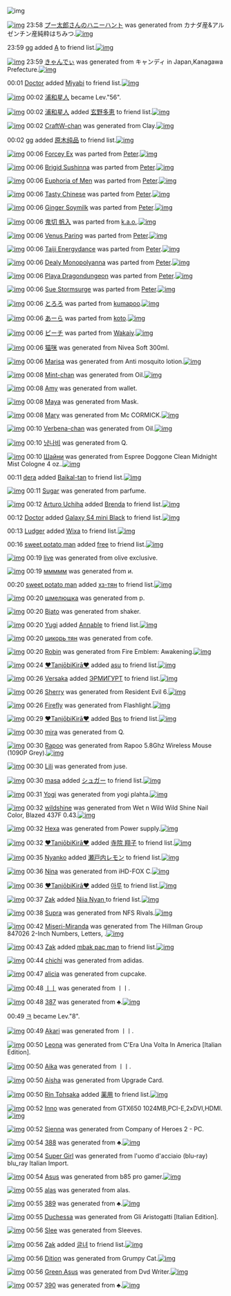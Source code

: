 ![img](http://gdrive-cdn.herokuapp.com/get/0B-nxIpt4DE2TdGhPalFPcFpSY0E/512px-barcode.png)

[![img](http://www.deviantsart.com/23g0un1.png)](http://www.barcodekanojo.com/kanojo/3084237/%E3%83%97%E3%83%BC%E5%A4%AA%E9%83%8E%E3%81%95%E3%82%93%E3%81%AE%E3%83%8F%E3%83%8B%E3%83%BC%E3%83%8F%E3%83%B3%E3%83%88) 23:58 [プー太郎さんのハニーハント](http://www.barcodekanojo.com/kanojo/3084237/%E3%83%97%E3%83%BC%E5%A4%AA%E9%83%8E%E3%81%95%E3%82%93%E3%81%AE%E3%83%8F%E3%83%8B%E3%83%BC%E3%83%8F%E3%83%B3%E3%83%88) was generated from カナダ産&amp;アルゼンチン産純粋はちみつ.[![img](http://www.deviantsart.com/2mk08tj.jpeg)](http://www.barcodekanojo.com/product_images/barcode/5825600/1407596260/50x50x,PE3,P82,PAB,PE3,P83,P8A,PE3,P83,P80,PE7,P94,PA3,P26,PE3,P82,PA2,PE3,P83,PAB,PE3,P82,PBC,PE3,P83,PB3,PE3,P83,P81,PE3,P83,PB3,PE7,P94,PA3,PE7,PB4,P94,PE7,PB2,P8B,PE3,P81,PAF,PE3,P81,PA1,PE3,P81,PBF,PE3,P81,PA4.jpg,qw=88,ah=88.pagespeed.ic.IeZQzRNDM8.jpg) 

23:59 [gg](http://www.barcodekanojo.com/user/480711/gg) added [A](http://www.barcodekanojo.com/kanojo/2543372/A) to friend list.[![img](http://www.deviantsart.com/1unr6ck.png)](http://www.barcodekanojo.com/kanojo/2543372/A) 

[![img](http://www.deviantsart.com/2kpo0lf.png)](http://www.barcodekanojo.com/kanojo/3084238/%E3%81%8D%E3%82%83%E3%82%93%E3%81%A7%E3%81%83) 23:59 [きゃんでぃ](http://www.barcodekanojo.com/kanojo/3084238/%E3%81%8D%E3%82%83%E3%82%93%E3%81%A7%E3%81%83) was generated from キャンディ in Japan,Kanagawa Prefecture.[![img](http://www.deviantsart.com/31mo6bq.jpeg)](http://www.barcodekanojo.com/product_images/barcode/5825602/1407596321/50x50x,PE3,P82,PAD,PE3,P83,PA3,PE3,P83,PB3,PE3,P83,P87,PE3,P82,PA3.jpg,qw=88,ah=88.pagespeed.ic.dRuH6qE2JO.jpg) 

00:01 [Doctor](http://www.barcodekanojo.com/user/480590/Doctor) added [Miyabi](http://www.barcodekanojo.com/kanojo/2447069/Miyabi) to friend list.[![img](http://www.deviantsart.com/3ede8cq.png)](http://www.barcodekanojo.com/kanojo/2447069/Miyabi) 

[![img](http://www.deviantsart.com/2qdd2m5.jpeg)](http://www.barcodekanojo.com/user/407831/%E6%B5%A6%E5%92%8C%E6%98%9F%E4%BA%BA) 00:02 [浦和星人](http://www.barcodekanojo.com/user/407831/%E6%B5%A6%E5%92%8C%E6%98%9F%E4%BA%BA) became Lev."56".

[![img](http://www.deviantsart.com/2qdd2m5.jpeg)](http://www.barcodekanojo.com/user/407831/%E6%B5%A6%E5%92%8C%E6%98%9F%E4%BA%BA) 00:02 [浦和星人](http://www.barcodekanojo.com/user/407831/%E6%B5%A6%E5%92%8C%E6%98%9F%E4%BA%BA) added [玄野多恵](http://www.barcodekanojo.com/kanojo/2790205/%E7%8E%84%E9%87%8E%E5%A4%9A%E6%81%B5) to friend list.[![img](http://www.deviantsart.com/fhc6ho.png)](http://www.barcodekanojo.com/kanojo/2790205/%E7%8E%84%E9%87%8E%E5%A4%9A%E6%81%B5) 

[![img](http://www.deviantsart.com/3m67n91.png)](http://www.barcodekanojo.com/kanojo/3084239/CraftW-chan) 00:02 [CraftW-chan](http://www.barcodekanojo.com/kanojo/3084239/CraftW-chan) was generated from Clay.[![img](http://www.deviantsart.com/3nk51o2.jpeg)](http://www.barcodekanojo.com/product_images/barcode/5825605/1407596535/50x50xClay.jpg,qw=88,ah=88.pagespeed.ic.gBzM81tZZX.jpg) 

00:02 [gg](http://www.barcodekanojo.com/user/480711/gg) added [原木纯品](http://www.barcodekanojo.com/kanojo/1210356/%E5%8E%9F%E6%9C%A8%E7%BA%AF%E5%93%81) to friend list.[![img](http://www.deviantsart.com/10guppa.png)](http://www.barcodekanojo.com/kanojo/1210356/%E5%8E%9F%E6%9C%A8%E7%BA%AF%E5%93%81) 

[![img](http://www.deviantsart.com/j3tob3.png)](http://www.barcodekanojo.com/kanojo/3047710/Forcey%20Ex) 00:06 [Forcey Ex](http://www.barcodekanojo.com/kanojo/3047710/Forcey%20Ex) was parted from [Peter](http://www.barcodekanojo.com/kanojo/3047710/Forcey%20Ex).[![img](http://www.deviantsart.com/23q3t7f.png)](http://www.barcodekanojo.com/user/261860/Peter) 

[![img](http://www.deviantsart.com/331qtaq.png)](http://www.barcodekanojo.com/kanojo/3050686/Brigid%20Sushinna) 00:06 [Brigid Sushinna](http://www.barcodekanojo.com/kanojo/3050686/Brigid%20Sushinna) was parted from [Peter](http://www.barcodekanojo.com/kanojo/3050686/Brigid%20Sushinna).[![img](http://www.deviantsart.com/23q3t7f.png)](http://www.barcodekanojo.com/user/261860/Peter) 

[![img](http://www.deviantsart.com/rpnk8v.png)](http://www.barcodekanojo.com/kanojo/3048001/Euphoria%20of%20Men) 00:06 [Euphoria of Men](http://www.barcodekanojo.com/kanojo/3048001/Euphoria%20of%20Men) was parted from [Peter](http://www.barcodekanojo.com/kanojo/3048001/Euphoria%20of%20Men).[![img](http://www.deviantsart.com/23q3t7f.png)](http://www.barcodekanojo.com/user/261860/Peter) 

[![img](http://www.deviantsart.com/2ar9m2u.png)](http://www.barcodekanojo.com/kanojo/3047707/Tasty%20Chinese) 00:06 [Tasty Chinese](http://www.barcodekanojo.com/kanojo/3047707/Tasty%20Chinese) was parted from [Peter](http://www.barcodekanojo.com/kanojo/3047707/Tasty%20Chinese).[![img](http://www.deviantsart.com/23q3t7f.png)](http://www.barcodekanojo.com/user/261860/Peter) 

[![img](http://www.deviantsart.com/1er9jab.png)](http://www.barcodekanojo.com/kanojo/3048007/Ginger%20Soymilk) 00:06 [Ginger Soymilk](http://www.barcodekanojo.com/kanojo/3048007/Ginger%20Soymilk) was parted from [Peter](http://www.barcodekanojo.com/kanojo/3048007/Ginger%20Soymilk).[![img](http://www.deviantsart.com/23q3t7f.png)](http://www.barcodekanojo.com/user/261860/Peter) 

[![img](http://www.deviantsart.com/2ulhkk1.png)](http://www.barcodekanojo.com/kanojo/611339/%E9%AC%BC%E5%88%87%20%E5%B8%86%E5%85%A5) 00:06 [鬼切 帆入](http://www.barcodekanojo.com/kanojo/611339/%E9%AC%BC%E5%88%87%20%E5%B8%86%E5%85%A5) was parted from [k.a.o.](http://www.barcodekanojo.com/kanojo/611339/%E9%AC%BC%E5%88%87%20%E5%B8%86%E5%85%A5).[![img](http://www.deviantsart.com/1a6h7ue.jpeg)](http://www.barcodekanojo.com/user/30944/k.a.o.) 

[![img](http://www.deviantsart.com/egskbk.png)](http://www.barcodekanojo.com/kanojo/3047989/Venus%20Paring) 00:06 [Venus Paring](http://www.barcodekanojo.com/kanojo/3047989/Venus%20Paring) was parted from [Peter](http://www.barcodekanojo.com/kanojo/3047989/Venus%20Paring).[![img](http://www.deviantsart.com/23q3t7f.png)](http://www.barcodekanojo.com/user/261860/Peter) 

[![img](http://www.deviantsart.com/18g7nmn.png)](http://www.barcodekanojo.com/kanojo/3050684/Taiji%20Energydance) 00:06 [Taiji Energydance](http://www.barcodekanojo.com/kanojo/3050684/Taiji%20Energydance) was parted from [Peter](http://www.barcodekanojo.com/kanojo/3050684/Taiji%20Energydance).[![img](http://www.deviantsart.com/23q3t7f.png)](http://www.barcodekanojo.com/user/261860/Peter) 

[![img](http://www.deviantsart.com/1feuhhq.png)](http://www.barcodekanojo.com/kanojo/3049941/Dealy%20Monopolyanna) 00:06 [Dealy Monopolyanna](http://www.barcodekanojo.com/kanojo/3049941/Dealy%20Monopolyanna) was parted from [Peter](http://www.barcodekanojo.com/kanojo/3049941/Dealy%20Monopolyanna).[![img](http://www.deviantsart.com/23q3t7f.png)](http://www.barcodekanojo.com/user/261860/Peter) 

[![img](http://www.deviantsart.com/1abs41r.png)](http://www.barcodekanojo.com/kanojo/3049441/Playa%20Dragondungeon) 00:06 [Playa Dragondungeon](http://www.barcodekanojo.com/kanojo/3049441/Playa%20Dragondungeon) was parted from [Peter](http://www.barcodekanojo.com/kanojo/3049441/Playa%20Dragondungeon).[![img](http://www.deviantsart.com/23q3t7f.png)](http://www.barcodekanojo.com/user/261860/Peter) 

[![img](http://www.deviantsart.com/6v4q9a.png)](http://www.barcodekanojo.com/kanojo/3049440/Sue%20Stormsurge) 00:06 [Sue Stormsurge](http://www.barcodekanojo.com/kanojo/3049440/Sue%20Stormsurge) was parted from [Peter](http://www.barcodekanojo.com/kanojo/3049440/Sue%20Stormsurge).[![img](http://www.deviantsart.com/23q3t7f.png)](http://www.barcodekanojo.com/user/261860/Peter) 

[![img](http://www.deviantsart.com/26fq3rj.png)](http://www.barcodekanojo.com/kanojo/2477293/%E3%81%A8%E3%82%8D%E3%82%8D) 00:06 [とろろ](http://www.barcodekanojo.com/kanojo/2477293/%E3%81%A8%E3%82%8D%E3%82%8D) was parted from [kumapoo](http://www.barcodekanojo.com/kanojo/2477293/%E3%81%A8%E3%82%8D%E3%82%8D).[![img](http://www.deviantsart.com/17otp1j.jpeg)](http://www.barcodekanojo.com/user/247737/kumapoo) 

[![img](http://www.deviantsart.com/h7c0je.png)](http://www.barcodekanojo.com/kanojo/3023003/%E3%81%82%E3%83%BC%E3%82%89) 00:06 [あーら](http://www.barcodekanojo.com/kanojo/3023003/%E3%81%82%E3%83%BC%E3%82%89) was parted from [koto](http://www.barcodekanojo.com/kanojo/3023003/%E3%81%82%E3%83%BC%E3%82%89).[![img](http://www.deviantsart.com/33afvm9.jpeg)](http://www.barcodekanojo.com/user/271022/koto) 

[![img](http://www.deviantsart.com/20gl97v.png)](http://www.barcodekanojo.com/kanojo/3049199/%E3%83%94%E3%83%BC%E3%83%81) 00:06 [ピーチ](http://www.barcodekanojo.com/kanojo/3049199/%E3%83%94%E3%83%BC%E3%83%81) was parted from [Wakaiy](http://www.barcodekanojo.com/kanojo/3049199/%E3%83%94%E3%83%BC%E3%83%81).[![img](http://www.deviantsart.com/1av6hn6.jpeg)](http://www.barcodekanojo.com/user/15856/Wakaiy) 

[![img](http://www.deviantsart.com/3giptp2.png)](http://www.barcodekanojo.com/kanojo/3084243/%E7%8C%AB%E5%92%AA) 00:06 [猫咪](http://www.barcodekanojo.com/kanojo/3084243/%E7%8C%AB%E5%92%AA) was generated from Nivea Soft 300ml.

[![img](http://www.deviantsart.com/25i9k1g.png)](http://www.barcodekanojo.com/kanojo/3084244/Marisa) 00:06 [Marisa](http://www.barcodekanojo.com/kanojo/3084244/Marisa) was generated from Anti mosquito lotion.[![img](http://www.deviantsart.com/2onulcc.jpeg)](http://www.barcodekanojo.com/product_images/barcode/4472675/1358472052/50x50xAutan.jpg,qw=88,ah=88.pagespeed.ic.NRN3kQDKsP.jpg) 

[![img](http://www.deviantsart.com/285l3ae.png)](http://www.barcodekanojo.com/kanojo/3084245/Mint-chan) 00:08 [Mint-chan](http://www.barcodekanojo.com/kanojo/3084245/Mint-chan) was generated from Oil.[![img](http://www.deviantsart.com/3ugns2l.jpeg)](http://www.barcodekanojo.com/product_images/barcode/5825613/1407596829/50x50xOil.jpg,qw=88,ah=88.pagespeed.ic.6vS84t3bV6.jpg) 

[![img](http://www.deviantsart.com/25jsdlr.png)](http://www.barcodekanojo.com/kanojo/3084246/Amy) 00:08 [Amy](http://www.barcodekanojo.com/kanojo/3084246/Amy) was generated from wallet.

[![img](http://www.deviantsart.com/3oomfik.png)](http://www.barcodekanojo.com/kanojo/3084247/Maya) 00:08 [Maya](http://www.barcodekanojo.com/kanojo/3084247/Maya) was generated from Mask.

[![img](http://www.deviantsart.com/gt4rq6.png)](http://www.barcodekanojo.com/kanojo/3084248/Mary) 00:08 [Mary](http://www.barcodekanojo.com/kanojo/3084248/Mary) was generated from Mc CORMICK.[![img](http://www.deviantsart.com/2pbar6e.jpeg)](http://www.barcodekanojo.com/product_images/barcode/5825616/1407596906/Mc%20CORMICK.jpg) 

[![img](http://www.deviantsart.com/lgk2m.png)](http://www.barcodekanojo.com/kanojo/3084249/Verbena-chan) 00:10 [Verbena-chan](http://www.barcodekanojo.com/kanojo/3084249/Verbena-chan) was generated from Oil.[![img](http://www.deviantsart.com/3bc338j.jpeg)](http://www.barcodekanojo.com/product_images/barcode/5825617/1407596974/50x50xOil.jpg,qw=88,ah=88.pagespeed.ic.dy2eIuA0ij.jpg) 

[![img](http://www.deviantsart.com/3jjqmrg.png)](http://www.barcodekanojo.com/kanojo/3084250/%EB%83%A5%EB%82%98%EB%B9%84) 00:10 [냥나비](http://www.barcodekanojo.com/kanojo/3084250/%EB%83%A5%EB%82%98%EB%B9%84) was generated from Q.

[![img](http://www.deviantsart.com/oh0s5f.png)](http://www.barcodekanojo.com/kanojo/3084251/%D0%A8%D0%B0%D0%B9%D0%BD%D0%B8) 00:10 [Шайни](http://www.barcodekanojo.com/kanojo/3084251/%D0%A8%D0%B0%D0%B9%D0%BD%D0%B8) was generated from Espree Doggone Clean Midnight Mist Cologne 4 oz..[![img](http://www.deviantsart.com/3kgkq19.jpeg)](http://www.barcodekanojo.com/product_images/barcode/5825619/1407597001/50x50xEspree,P20Doggone,P20Clean,P20Midnight,P20Mist,P20Cologne,P204,P20oz..jpg,qw=88,ah=88.pagespeed.ic.keSZPGaYnK.jpg) 

00:11 [dera](http://www.barcodekanojo.com/user/480715/dera) added [Baikal-tan](http://www.barcodekanojo.com/kanojo/2492527/Baikal-tan) to friend list.[![img](http://www.deviantsart.com/18f5d2c.png)](http://www.barcodekanojo.com/kanojo/2492527/Baikal-tan) 

[![img](http://www.deviantsart.com/1b3a9nb.png)](http://www.barcodekanojo.com/kanojo/3084252/Sugar) 00:11 [Sugar](http://www.barcodekanojo.com/kanojo/3084252/Sugar) was generated from parfume.

[![img](http://www.deviantsart.com/2pfbjg2.jpeg)](http://www.barcodekanojo.com/user/477476/Arturo%20Uchiha) 00:12 [Arturo Uchiha](http://www.barcodekanojo.com/user/477476/Arturo%20Uchiha) added [Brenda](http://www.barcodekanojo.com/kanojo/2904867/Brenda) to friend list.[![img](http://www.deviantsart.com/q1cc4r.png)](http://www.barcodekanojo.com/kanojo/2904867/Brenda) 

00:12 [Doctor](http://www.barcodekanojo.com/user/480590/Doctor) added [Galaxy S4 mini Black](http://www.barcodekanojo.com/kanojo/2937811/Galaxy%20S4%20mini%20Black) to friend list.[![img](http://www.deviantsart.com/32qi2u1.png)](http://www.barcodekanojo.com/kanojo/2937811/Galaxy%20S4%20mini%20Black) 

00:13 [Ludger](http://www.barcodekanojo.com/user/480714/Ludger) added [Wixa](http://www.barcodekanojo.com/kanojo/2505448/Wixa) to friend list.[![img](http://www.deviantsart.com/3f8n0ci.png)](http://www.barcodekanojo.com/kanojo/2505448/Wixa) 

00:16 [sweet potato man](http://www.barcodekanojo.com/user/477463/sweet%20potato%20man) added [free](http://www.barcodekanojo.com/kanojo/2878109/free) to friend list.[![img](http://www.deviantsart.com/1r0j9nf.png)](http://www.barcodekanojo.com/kanojo/2878109/free) 

[![img](http://www.deviantsart.com/1h2k07s.png)](http://www.barcodekanojo.com/kanojo/3084253/live) 00:19 [live](http://www.barcodekanojo.com/kanojo/3084253/live) was generated from olive exclusive.

[![img](http://www.deviantsart.com/1ildp3q.png)](http://www.barcodekanojo.com/kanojo/3084254/%D0%BC%D0%BC%D0%BC%D0%BC%D0%BC) 00:19 [ммммм](http://www.barcodekanojo.com/kanojo/3084254/%D0%BC%D0%BC%D0%BC%D0%BC%D0%BC) was generated from и.

00:20 [sweet potato man](http://www.barcodekanojo.com/user/477463/sweet%20potato%20man) added [хз-тян](http://www.barcodekanojo.com/kanojo/2677649/%D1%85%D0%B7-%D1%82%D1%8F%D0%BD) to friend list.[![img](http://www.deviantsart.com/lsddfu.png)](http://www.barcodekanojo.com/kanojo/2677649/%D1%85%D0%B7-%D1%82%D1%8F%D0%BD) 

[![img](http://www.deviantsart.com/230ue8m.png)](http://www.barcodekanojo.com/kanojo/3084255/%D1%88%D0%BC%D0%B5%D0%BB%D1%8E%D1%88%D0%BA%D0%B0) 00:20 [шмелюшка](http://www.barcodekanojo.com/kanojo/3084255/%D1%88%D0%BC%D0%B5%D0%BB%D1%8E%D1%88%D0%BA%D0%B0) was generated from р.

[![img](http://www.deviantsart.com/39bpum1.png)](http://www.barcodekanojo.com/kanojo/3084256/Biato) 00:20 [Biato](http://www.barcodekanojo.com/kanojo/3084256/Biato) was generated from shaker.

[![img](http://www.deviantsart.com/3ecotj5.jpeg)](http://www.barcodekanojo.com/user/479226/Yugi) 00:20 [Yugi](http://www.barcodekanojo.com/user/479226/Yugi) added [Annable](http://www.barcodekanojo.com/kanojo/1850456/Annable) to friend list.[![img](http://www.deviantsart.com/266a6c1.png)](http://www.barcodekanojo.com/kanojo/1850456/Annable) 

[![img](http://www.deviantsart.com/208265k.png)](http://www.barcodekanojo.com/kanojo/3084257/%D1%86%D0%B8%D0%BA%D0%BE%D1%80%D1%8C%20%D1%82%D1%8F%D0%BD) 00:20 [цикорь тян](http://www.barcodekanojo.com/kanojo/3084257/%D1%86%D0%B8%D0%BA%D0%BE%D1%80%D1%8C%20%D1%82%D1%8F%D0%BD) was generated from cofe.

[![img](http://www.deviantsart.com/3llt4aq.png)](http://www.barcodekanojo.com/kanojo/3084258/Robin) 00:20 [Robin](http://www.barcodekanojo.com/kanojo/3084258/Robin) was generated from Fire Emblem: Awakening.[![img](http://www.deviantsart.com/holm7h.jpeg)](http://www.barcodekanojo.com/product_images/barcode/5825633/1407597647/Fire%20Emblem%3A%20Awakening.jpg) 

[![img](http://www.deviantsart.com/33trted.jpeg)](http://www.barcodekanojo.com/user/452089/%E2%99%A5Tanj%C5%8DbiKir%C4%81%E2%99%A5) 00:24 [♥TanjōbiKirā♥](http://www.barcodekanojo.com/user/452089/%E2%99%A5Tanj%C5%8DbiKir%C4%81%E2%99%A5) added [asu](http://www.barcodekanojo.com/kanojo/1906265/asu) to friend list.[![img](http://www.deviantsart.com/3rg0h42.png)](http://www.barcodekanojo.com/kanojo/1906265/asu) 

[![img](http://www.deviantsart.com/3413tv9.jpeg)](http://www.barcodekanojo.com/user/407487/Versaka) 00:26 [Versaka](http://www.barcodekanojo.com/user/407487/Versaka) added [ЭРМИГУРТ](http://www.barcodekanojo.com/kanojo/2476620/%D0%AD%D0%A0%D0%9C%D0%98%D0%93%D0%A3%D0%A0%D0%A2) to friend list.[![img](http://www.deviantsart.com/1hg8k2r.png)](http://www.barcodekanojo.com/kanojo/2476620/%D0%AD%D0%A0%D0%9C%D0%98%D0%93%D0%A3%D0%A0%D0%A2) 

[![img](http://www.deviantsart.com/1o3823r.png)](http://www.barcodekanojo.com/kanojo/3084259/Sherry) 00:26 [Sherry](http://www.barcodekanojo.com/kanojo/3084259/Sherry) was generated from Resident Evil 6.[![img](http://www.deviantsart.com/26d74ar.jpeg)](http://www.barcodekanojo.com/product_images/barcode/5825636/1407597943/Resident%20Evil%206.jpg) 

[![img](http://www.deviantsart.com/b8so3o.png)](http://www.barcodekanojo.com/kanojo/3084260/Firefly) 00:26 [Firefly](http://www.barcodekanojo.com/kanojo/3084260/Firefly) was generated from Flashlight.[![img](http://www.deviantsart.com/1kf11si.jpeg)](http://www.barcodekanojo.com/product_images/barcode/5825637/1407597965/Flashlight.jpg) 

[![img](http://www.deviantsart.com/33trted.jpeg)](http://www.barcodekanojo.com/user/452089/%E2%99%A5Tanj%C5%8DbiKir%C4%81%E2%99%A5) 00:29 [♥TanjōbiKirā♥](http://www.barcodekanojo.com/user/452089/%E2%99%A5Tanj%C5%8DbiKir%C4%81%E2%99%A5) added [Bps](http://www.barcodekanojo.com/kanojo/2809056/Bps) to friend list.[![img](http://www.deviantsart.com/1ujru5r.png)](http://www.barcodekanojo.com/kanojo/2809056/Bps) 

[![img](http://www.deviantsart.com/9h0tmc.png)](http://www.barcodekanojo.com/kanojo/3084261/mira) 00:30 [mira](http://www.barcodekanojo.com/kanojo/3084261/mira) was generated from Q.

[![img](http://www.deviantsart.com/rv143.png)](http://www.barcodekanojo.com/kanojo/3084262/Rapoo) 00:30 [Rapoo](http://www.barcodekanojo.com/kanojo/3084262/Rapoo) was generated from Rapoo 5.8Ghz Wireless Mouse (1090P Grey).[![img](http://www.deviantsart.com/1mavgm5.jpeg)](http://www.barcodekanojo.com/product_images/barcode/5825640/1407598159/50x50xRapoo,P205.8Ghz,P20Wireless,P20Mouse,P20,P281090P,P20Grey,P29.jpg,qw=88,ah=88.pagespeed.ic.D6vfkDz62M.jpg) 

[![img](http://www.deviantsart.com/9154uo.png)](http://www.barcodekanojo.com/kanojo/3084263/Lili) 00:30 [Lili](http://www.barcodekanojo.com/kanojo/3084263/Lili) was generated from juse.

[![img](http://www.deviantsart.com/540na5.jpeg)](http://www.barcodekanojo.com/user/275028/masa) 00:30 [masa](http://www.barcodekanojo.com/user/275028/masa) added [シュガー](http://www.barcodekanojo.com/kanojo/2373451/%E3%82%B7%E3%83%A5%E3%82%AC%E3%83%BC) to friend list.[![img](http://www.deviantsart.com/1blsgtm.png)](http://www.barcodekanojo.com/kanojo/2373451/%E3%82%B7%E3%83%A5%E3%82%AC%E3%83%BC) 

[![img](http://www.deviantsart.com/2rgf1q5.png)](http://www.barcodekanojo.com/kanojo/3084264/Yogi) 00:31 [Yogi](http://www.barcodekanojo.com/kanojo/3084264/Yogi) was generated from yogi plahta.[![img](http://www.deviantsart.com/19k7lqk.jpeg)](http://www.barcodekanojo.com/product_images/barcode/5825643/1407598220/50x50xyogi,P20plahta.jpg,qw=88,ah=88.pagespeed.ic.6UGkm8wqAR.jpg) 

[![img](http://www.deviantsart.com/28b8ph5.png)](http://www.barcodekanojo.com/kanojo/3084265/wildshine) 00:32 [wildshine](http://www.barcodekanojo.com/kanojo/3084265/wildshine) was generated from Wet n Wild Wild Shine Nail Color, Blazed 437F 0.43.[![img](http://www.deviantsart.com/2t9g0n9.jpeg)](http://www.barcodekanojo.com/product_images/barcode/5825644/1407598271/50x50xWet,P20n,P20Wild,P20Wild,P20Shine,P20Nail,P20Color,P2C,P20Blazed,P20437F,P200.43.jpg,qw=88,ah=88.pagespeed.ic.A6HkDvqVTO.jpg) 

[![img](http://www.deviantsart.com/2e3809v.png)](http://www.barcodekanojo.com/kanojo/3084266/Hexa) 00:32 [Hexa](http://www.barcodekanojo.com/kanojo/3084266/Hexa) was generated from Power supply.[![img](http://www.deviantsart.com/3p22u85.jpeg)](http://www.barcodekanojo.com/product_images/barcode/5825645/1407598299/Power%20supply.jpg) 

[![img](http://www.deviantsart.com/33trted.jpeg)](http://www.barcodekanojo.com/user/452089/%E2%99%A5Tanj%C5%8DbiKir%C4%81%E2%99%A5) 00:32 [♥TanjōbiKirā♥](http://www.barcodekanojo.com/user/452089/%E2%99%A5Tanj%C5%8DbiKir%C4%81%E2%99%A5) added [寺院 翔子](http://www.barcodekanojo.com/kanojo/1580576/%E5%AF%BA%E9%99%A2%20%E7%BF%94%E5%AD%90) to friend list.[![img](http://www.deviantsart.com/n48neb.png)](http://www.barcodekanojo.com/kanojo/1580576/%E5%AF%BA%E9%99%A2%20%E7%BF%94%E5%AD%90) 

[![img](http://www.deviantsart.com/1abavdv.jpeg)](http://www.barcodekanojo.com/user/405474/Nyanko) 00:35 [Nyanko](http://www.barcodekanojo.com/user/405474/Nyanko) added [瀬戸内レモン](http://www.barcodekanojo.com/kanojo/3080367/%E7%80%AC%E6%88%B8%E5%86%85%E3%83%AC%E3%83%A2%E3%83%B3) to friend list.[![img](http://www.deviantsart.com/1ub6qs6.png)](http://www.barcodekanojo.com/kanojo/3080367/%E7%80%AC%E6%88%B8%E5%86%85%E3%83%AC%E3%83%A2%E3%83%B3) 

[![img](http://www.deviantsart.com/2dm0h0i.png)](http://www.barcodekanojo.com/kanojo/3084267/Nina) 00:36 [Nina](http://www.barcodekanojo.com/kanojo/3084267/Nina) was generated from iHD-FOX C.[![img](http://www.deviantsart.com/1v5685u.jpeg)](http://www.barcodekanojo.com/product_images/barcode/5825648/1407598527/50x50xiHD-FOX,P20C.jpg,qw=88,ah=88.pagespeed.ic.w0lng9totG.jpg) 

[![img](http://www.deviantsart.com/33trted.jpeg)](http://www.barcodekanojo.com/user/452089/%E2%99%A5Tanj%C5%8DbiKir%C4%81%E2%99%A5) 00:36 [♥TanjōbiKirā♥](http://www.barcodekanojo.com/user/452089/%E2%99%A5Tanj%C5%8DbiKir%C4%81%E2%99%A5) added [아루](http://www.barcodekanojo.com/kanojo/623818/%EC%95%84%EB%A3%A8) to friend list.[![img](http://www.deviantsart.com/2c2fsu.png)](http://www.barcodekanojo.com/kanojo/623818/%EC%95%84%EB%A3%A8) 

[![img](http://www.deviantsart.com/2dtl6i2.jpeg)](http://www.barcodekanojo.com/user/280625/Zak) 00:37 [Zak](http://www.barcodekanojo.com/user/280625/Zak) added [Niia Nyan ](http://www.barcodekanojo.com/kanojo/2854086/Niia%20Nyan%20) to friend list.[![img](http://www.deviantsart.com/8g9cle.png)](http://www.barcodekanojo.com/kanojo/2854086/Niia%20Nyan%20) 

[![img](http://www.deviantsart.com/2h88j6a.png)](http://www.barcodekanojo.com/kanojo/3084268/Supra) 00:38 [Supra](http://www.barcodekanojo.com/kanojo/3084268/Supra) was generated from NFS Rivals.[![img](http://www.deviantsart.com/ucuhlf.jpeg)](http://www.barcodekanojo.com/product_images/barcode/5825651/1407598687/NFS%20Rivals.jpg) 

[![img](http://www.deviantsart.com/3857cvt.png)](http://www.barcodekanojo.com/kanojo/3084269/Miseri-Miranda) 00:42 [Miseri-Miranda](http://www.barcodekanojo.com/kanojo/3084269/Miseri-Miranda) was generated from The Hillman Group 847026 2-Inch Numbers, Letters, .[![img](http://www.deviantsart.com/om1jvq.jpeg)](http://www.barcodekanojo.com/product_images/barcode/5825652/1407598914/50x50xThe,P20Hillman,P20Group,P20847026,P202-Inch,P20Numbers,P2C,P20Letters,P2C,P20.jpg,qw=88,ah=88.pagespeed.ic.ZGsblIEVL2.jpg) 

[![img](http://www.deviantsart.com/2dtl6i2.jpeg)](http://www.barcodekanojo.com/user/280625/Zak) 00:43 [Zak](http://www.barcodekanojo.com/user/280625/Zak) added [mbak pac man](http://www.barcodekanojo.com/kanojo/2704041/mbak%20pac%20man) to friend list.[![img](http://www.deviantsart.com/3ge313p.png)](http://www.barcodekanojo.com/kanojo/2704041/mbak%20pac%20man) 

[![img](http://www.deviantsart.com/2ejduq4.png)](http://www.barcodekanojo.com/kanojo/3084270/chichi) 00:44 [chichi](http://www.barcodekanojo.com/kanojo/3084270/chichi) was generated from adidas.

[![img](http://www.deviantsart.com/1f0u2tp.png)](http://www.barcodekanojo.com/kanojo/3084271/alicia) 00:47 [alicia](http://www.barcodekanojo.com/kanojo/3084271/alicia) was generated from cupcake.

[![img](http://www.deviantsart.com/2ako0ff.png)](http://www.barcodekanojo.com/kanojo/3084272/%E3%85%A3%E3%85%A3) 00:48 [ㅣㅣ](http://www.barcodekanojo.com/kanojo/3084272/%E3%85%A3%E3%85%A3) was generated from ㅣㅣ.

[![img](http://www.deviantsart.com/g8ocbu.png)](http://www.barcodekanojo.com/kanojo/3084273/387) 00:48 [387](http://www.barcodekanojo.com/kanojo/3084273/387) was generated from ♣.[![img](http://www.deviantsart.com/1lvr23a.jpeg)](http://www.barcodekanojo.com/product_images/barcode/5825657/1407599283/%E2%99%A3.jpg) 

00:49 [ㅋ](http://www.barcodekanojo.com/user/475300/%E3%85%8B) became Lev."8".

[![img](http://www.deviantsart.com/2n87ulj.png)](http://www.barcodekanojo.com/kanojo/3084274/Akari) 00:49 [Akari](http://www.barcodekanojo.com/kanojo/3084274/Akari) was generated from ㅣㅣ.

[![img](http://www.deviantsart.com/266s1ef.png)](http://www.barcodekanojo.com/kanojo/3084275/Leona) 00:50 [Leona](http://www.barcodekanojo.com/kanojo/3084275/Leona) was generated from C'Era Una Volta In America [Italian Edition].

[![img](http://www.deviantsart.com/ekp35f.png)](http://www.barcodekanojo.com/kanojo/3084276/Aika) 00:50 [Aika](http://www.barcodekanojo.com/kanojo/3084276/Aika) was generated from ㅣㅣ.

[![img](http://www.deviantsart.com/18n0q34.png)](http://www.barcodekanojo.com/kanojo/3084277/Aisha) 00:50 [Aisha](http://www.barcodekanojo.com/kanojo/3084277/Aisha) was generated from Upgrade Card.

[![img](http://www.deviantsart.com/17jagvd.jpeg)](http://www.barcodekanojo.com/user/452207/Rin%20Tohsaka) 00:50 [Rin Tohsaka](http://www.barcodekanojo.com/user/452207/Rin%20Tohsaka) added [薬用](http://www.barcodekanojo.com/kanojo/2506319/%E8%96%AC%E7%94%A8) to friend list.[![img](http://www.deviantsart.com/34fq483.png)](http://www.barcodekanojo.com/kanojo/2506319/%E8%96%AC%E7%94%A8) 

[![img](http://www.deviantsart.com/4ikap4.png)](http://www.barcodekanojo.com/kanojo/3084278/Inno) 00:52 [Inno](http://www.barcodekanojo.com/kanojo/3084278/Inno) was generated from GTX650 1024MB,PCI-E,2xDVI,HDMI.[![img](http://www.deviantsart.com/1p66njs.jpeg)](http://www.barcodekanojo.com/product_images/barcode/5825663/1407599470/50x50xGTX650,P201024MB,P2CPCI-E,P2C2xDVI,P2CHDMI.jpg,qw=88,ah=88.pagespeed.ic.EivYTJ2h_v.jpg) 

[![img](http://www.deviantsart.com/agvoet.png)](http://www.barcodekanojo.com/kanojo/3084279/Sienna) 00:52 [Sienna](http://www.barcodekanojo.com/kanojo/3084279/Sienna) was generated from Company of Heroes 2 - PC.

[![img](http://www.deviantsart.com/3qnve4u.png)](http://www.barcodekanojo.com/kanojo/3084280/388) 00:54 [388](http://www.barcodekanojo.com/kanojo/3084280/388) was generated from ♣.[![img](http://www.deviantsart.com/gc5igj.jpeg)](http://www.barcodekanojo.com/product_images/barcode/5825665/1407599588/50x50x,PE2,P99,PA3.jpg,qw=88,ah=88.pagespeed.ic.0rdGQb17Cl.jpg) 

[![img](http://www.deviantsart.com/o89hji.png)](http://www.barcodekanojo.com/kanojo/3084281/Super%20Girl) 00:54 [Super Girl](http://www.barcodekanojo.com/kanojo/3084281/Super%20Girl) was generated from l'uomo d'acciaio (blu-ray) blu_ray Italian Import.

[![img](http://www.deviantsart.com/2bievv1.png)](http://www.barcodekanojo.com/kanojo/3084282/Asus) 00:54 [Asus](http://www.barcodekanojo.com/kanojo/3084282/Asus) was generated from b85 pro gamer.[![img](http://www.deviantsart.com/2vvhgcg.jpeg)](http://www.barcodekanojo.com/product_images/90MB0IK0-M0UAY0/5825667/1407599611/50x50xb85,P20pro,P20gamer.jpg,qw=88,ah=88.pagespeed.ic.yfV4_3dPvW.jpg) 

[![img](http://www.deviantsart.com/21edkrl.png)](http://www.barcodekanojo.com/kanojo/3084283/alas) 00:55 [alas](http://www.barcodekanojo.com/kanojo/3084283/alas) was generated from alas.

[![img](http://www.deviantsart.com/1n2pqps.png)](http://www.barcodekanojo.com/kanojo/3084284/389) 00:55 [389](http://www.barcodekanojo.com/kanojo/3084284/389) was generated from ♣.[![img](http://www.deviantsart.com/r3jshq.jpeg)](http://www.barcodekanojo.com/product_images/barcode/5825669/1407599677/50x50x,PE2,P99,PA3.jpg,qw=88,ah=88.pagespeed.ic.7ufEMo7o97.jpg) 

[![img](http://www.deviantsart.com/1oug568.png)](http://www.barcodekanojo.com/kanojo/3084285/Duchessa) 00:55 [Duchessa](http://www.barcodekanojo.com/kanojo/3084285/Duchessa) was generated from Gli Aristogatti [Italian Edition].

[![img](http://www.deviantsart.com/25ftfkl.png)](http://www.barcodekanojo.com/kanojo/3084286/Slee) 00:56 [Slee](http://www.barcodekanojo.com/kanojo/3084286/Slee) was generated from Sleeves.

[![img](http://www.deviantsart.com/2dtl6i2.jpeg)](http://www.barcodekanojo.com/user/280625/Zak) 00:56 [Zak](http://www.barcodekanojo.com/user/280625/Zak) added [글녀](http://www.barcodekanojo.com/kanojo/42788/%EA%B8%80%EB%85%80) to friend list.[![img](http://www.deviantsart.com/foq05f.png)](http://www.barcodekanojo.com/kanojo/42788/%EA%B8%80%EB%85%80) 

[![img](http://www.deviantsart.com/37qrame.png)](http://www.barcodekanojo.com/kanojo/3084287/Dition) 00:56 [Dition](http://www.barcodekanojo.com/kanojo/3084287/Dition) was generated from Grumpy Cat.[![img](http://www.deviantsart.com/1v3ptav.jpeg)](http://www.barcodekanojo.com/product_images/barcode/5825673/1407599762/Grumpy%20Cat.jpg) 

[![img](http://www.deviantsart.com/2glnomc.png)](http://www.barcodekanojo.com/kanojo/3084288/Green%20Asus) 00:56 [Green Asus](http://www.barcodekanojo.com/kanojo/3084288/Green%20Asus) was generated from Dvd Writer.[![img](http://www.deviantsart.com/16sldl6.jpeg)](http://www.barcodekanojo.com/product_images/90DD0170-B20020/5825674/1407599771/Dvd%20Writer.jpg) 

[![img](http://www.deviantsart.com/1t2qav2.png)](http://www.barcodekanojo.com/kanojo/3084289/390) 00:57 [390](http://www.barcodekanojo.com/kanojo/3084289/390) was generated from ♣.[![img](http://www.deviantsart.com/3s4s554.jpeg)](http://www.barcodekanojo.com/product_images/barcode/5825675/1407599821/%E2%99%A3.jpg) 

